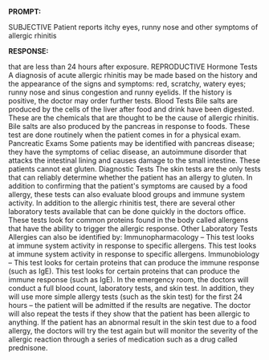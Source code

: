 **PROMPT:**

SUBJECTIVE Patient reports itchy eyes, runny nose and other symptoms of allergic rhinitis

**RESPONSE:**

  that are less than 24 hours after exposure. REPRODUCTIVE Hormone Tests A diagnosis of acute allergic rhinitis may be made based on the history and the appearance of the signs and symptoms: red, scratchy, watery eyes; runny nose and sinus congestion and runny eyelids. If the history is positive, the doctor may order further tests. Blood Tests  Bile salts are produced by the cells of the liver after food and drink have been digested. These are the chemicals that are thought to be the cause of allergic rhinitis. Bile salts are also produced by the pancreas in response to foods. These test are done routinely when the patient comes in for a physical exam. Pancreatic Exams  Some patients may be identified with pancreas disease; they have the symptoms of celiac disease, an autoimmune disorder that attacks the intestinal lining and causes damage to the small intestine. These patients cannot eat gluten. Diagnostic Tests  The skin tests are the only tests that can reliably determine whether the patient has an allergy to gluten. In addition to confirming that the patient's symptoms are caused by a food allergy, these tests can also evaluate blood groups and immune system activity. In addition to the allergic rhinitis test, there are several other laboratory tests available that can be done quickly in the doctors office. These tests look for common proteins found in the body called allergens that have the ability to trigger the allergic response. Other Laboratory Tests  Allergies can also be identified by: Immunopharmacology – This test looks at immune system activity in response to specific allergens.  This test looks at immune system activity in response to specific allergens. Immunobiology – This test looks for certain proteins that can produce the immune response (such as IgE).  This test looks for certain proteins that can produce the immune response (such as IgE). In the emergency room, the doctors will conduct a full blood count, laboratory tests, and skin test. In addition, they will use more simple allergy tests (such as the skin test) for the first 24 hours – the patient will be admitted if the results are negative. The doctor will also repeat the tests if they show that the patient has been allergic to anything. If the patient has an abnormal result in the skin test due to a food allergy, the doctors will try the test again but will monitor the severity of the allergic reaction through a series of medication such as a drug called prednisone.